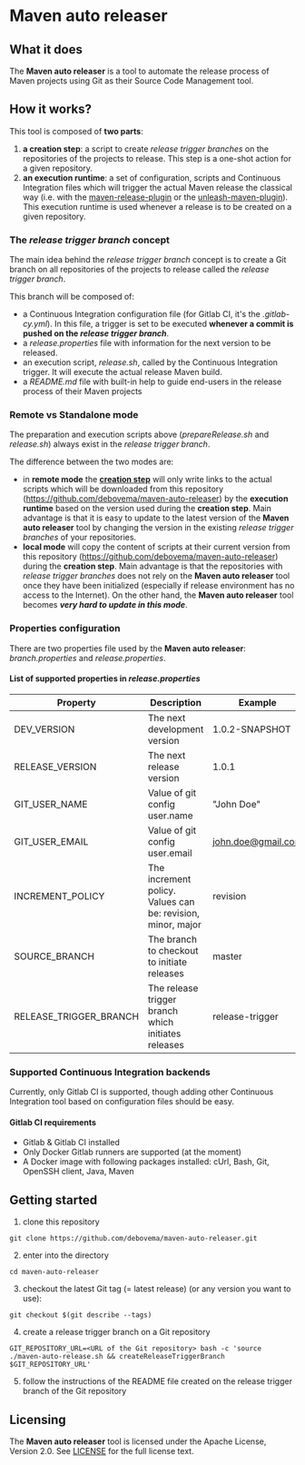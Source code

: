 # Maven auto releaser

## What it does

The **Maven auto releaser** is a tool to automate the release process of Maven projects using Git as their Source Code Management tool.

## How it works?

This tool is composed of **two parts**:

1. **a creation step**: a script to create *release trigger branches* on the repositories of the projects to release. This step is a one-shot action for a given repository.
2. **an execution runtime**: a set of configuration, scripts and Continuous Integration files which will trigger the actual Maven release the classical way (i.e. with the [maven-release-plugin](http://maven.apache.org/maven-release/maven-release-plugin) or the [unleash-maven-plugin](https://github.com/shillner/unleash-maven-plugin)). This execution runtime is used whenever a release is to be created on a given repository.

### The *release trigger branch* concept

The main idea behind the *release trigger branch* concept is to create a Git branch on all repositories of the projects to release called the *release trigger branch*.

This branch will be composed of:
* a Continuous Integration configuration file (for Gitlab CI, it's the *.gitlab-cy.yml*). In this file, a trigger is set to be executed **whenever a commit is pushed on the _release trigger branch_**.
* a *release.properties* file with information for the next version to be released.
* an execution script, *release.sh*, called by the Continuous Integration trigger. It will execute the actual release Maven build.
* a *README.md* file with built-in help to guide end-users in the release process of their Maven projects

### Remote vs Standalone mode

The preparation and execution scripts above (*prepareRelease.sh* and *release.sh*) always exist in the *release trigger branch*.

The difference between the two modes are:
* in **remote mode** the [**creation step**](#how-it-works) will only write links to the actual scripts which will be downloaded from this repository (https://github.com/debovema/maven-auto-releaser) by the **execution runtime** based on the version used during the **creation step**.
Main advantage is that it is easy to update to the latest version of the **Maven auto releaser** tool by changing the version in the existing *release trigger branches* of your repositories.
* **local mode** will copy the content of scripts at their current version from this repository (https://github.com/debovema/maven-auto-releaser) during the **creation step**.
Main advantage is that the repositories with *release trigger branches* does not rely on the **Maven auto releaser** tool once they have been initialized (especially if release environment has no access to the Internet). On the other hand, the **Maven auto releaser** tool becomes ***very hard to update in this mode***.

### Properties configuration

There are two properties file used by the **Maven auto releaser**: *branch.properties* and *release.properties*.

#### List of supported properties in *release.properties*

| Property                 | Description                                                 | Example            |
|--------------------------|-------------------------------------------------------------|--------------------|
| DEV\_VERSION             | The next development version                                | 1.0.2-SNAPSHOT     |
| RELEASE\_VERSION         | The next release version                                    | 1.0.1              |
| GIT\_USER\_NAME          | Value of git config user.name                               | "John Doe"         |
| GIT\_USER\_EMAIL         | Value of git config user.email                              | john.doe@gmail.com |
| INCREMENT\_POLICY        | The increment policy. Values can be: revision, minor, major | revision           |
| SOURCE\_BRANCH           | The branch to checkout to initiate releases                 | master             |
| RELEASE\_TRIGGER\_BRANCH | The release trigger branch which initiates releases         | release-trigger    |

### Supported **Continuous Integration** backends

Currently, only Gitlab CI is supported, though adding other Continuous Integration tool based on configuration files should be easy.

#### Gitlab CI requirements

* Gitlab & Gitlab CI installed
* Only Docker Gitlab runners are supported (at the moment)
* A Docker image with following packages installed: cUrl, Bash, Git, OpenSSH client, Java, Maven

## Getting started

1. clone this repository

```shell
git clone https://github.com/debovema/maven-auto-releaser.git
```

2. enter into the directory

```shell
cd maven-auto-releaser
```

3. checkout the latest Git tag (= latest release) (or any version you want to use):

```shell
git checkout $(git describe --tags)
```

4. create a release trigger branch on a Git repository

```shell
GIT_REPOSITORY_URL=<URL of the Git repository> bash -c 'source ./maven-auto-release.sh && createReleaseTriggerBranch $GIT_REPOSITORY_URL'
```

5. follow the instructions of the README file created on the release trigger branch of the Git repository

## Licensing

The **Maven auto releaser** tool is licensed under the Apache License, Version 2.0. See [LICENSE](https://github.com/debovema/maven-auto-releaser/blob/master/LICENSE) for the full license text.
